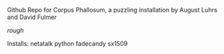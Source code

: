 Github Repo for Corpus Phallosum, a puzzling installation by August Luhrs and David Fulmer


*rough*

Installs:
netatalk
python
fadecandy
sx1509

